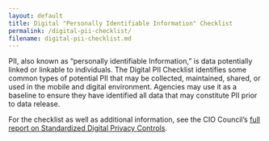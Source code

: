 ```yaml
---
layout: default
title: Digital "Personally Identifiable Information" Checklist
permalink: /digital-pii-checklist/
filename: digital-pii-checklist.md
---
```


PII, also known as “personally identifiable Information,” is data potentially linked or linkable to individuals. The Digital PII Checklist identifies some common types of potential PII that may be collected, maintained, shared, or used in the mobile and digital environment. Agencies may use it as a baseline to ensure they have identified all data that may constitute PII prior to data release. 
 
For the checklist as well as additional information, see the CIO Council’s [full report on Standardized Digital Privacy Controls](https://cio.gov/wp-content/uploads/downloads/2012/12/Standardized_Digital_Privacy_Controls.pdf).
